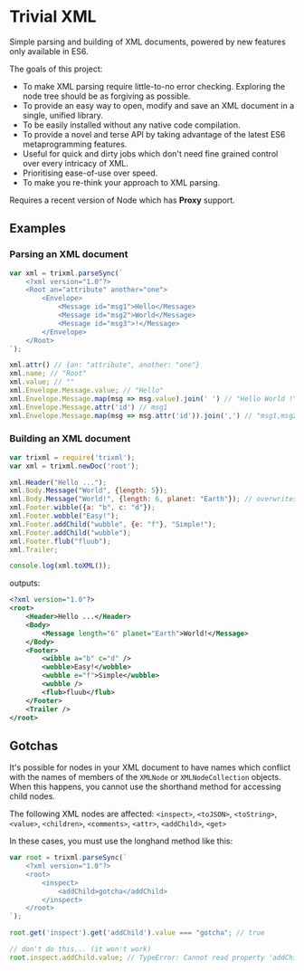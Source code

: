 # Trivial XML

Simple parsing and building of XML documents, powered by new features only available in ES6.

The goals of this project:
* To make XML parsing require little-to-no error checking. Exploring the node tree should be as forgiving as possible.
* To provide an easy way to open, modify and save an XML document in a single, unified library.
* To be easily installed without any native code compilation.
* To provide a novel and terse API by taking advantage of the latest ES6 metaprogramming features.
* Useful for quick and dirty jobs which don't need fine grained control over every intricacy of XML.
* Prioritising ease-of-use over speed.
* To make you re-think your approach to XML parsing.

Requires a recent version of Node which has **Proxy** support.

## Examples
### Parsing an XML document
```js
var xml = trixml.parseSync(`
    <?xml version="1.0"?>
    <Root an="attribute" another="one">
        <Envelope>
            <Message id="msg1">Hello</Message>
            <Message id="msg2">World</Message>
            <Message id="msg3">!</Message>
        </Envelope>
    </Root>
`);

xml.attr() // {an: "attribute", another: "one"}
xml.name; // "Root"
xml.value; // ""
xml.Envelope.Message.value; // "Hello"
xml.Envelope.Message.map(msg => msg.value).join(' ') // "Hello World !"
xml.Envelope.Message.attr('id') // msg1
xml.Envelope.Message.map(msg => msg.attr('id')).join(',') // "msg1,msg2,msg3"
```

### Building an XML document

```js
var trixml = require('trixml');
var xml = trixml.newDoc('root');

xml.Header("Hello ...");
xml.Body.Message("World", {length: 5});
xml.Body.Message("World!", {length: 6, planet: "Earth"}); // overwrites value & merges attributes
xml.Footer.wibble({a: "b", c: "d"});
xml.Footer.wobble("Easy!");
xml.Footer.addChild("wubble", {e: "f"}, "Simple!");
xml.Footer.addChild("wubble");
xml.Footer.flub("fluub");
xml.Trailer;

console.log(xml.toXML());
```
outputs:
```xml
<?xml version="1.0"?>
<root>
    <Header>Hello ...</Header>
    <Body>
        <Message length="6" planet="Earth">World!</Message>
    </Body>
    <Footer>
        <wibble a="b" c="d" />
        <wobble>Easy!</wobble>
        <wubble e="f">Simple</wubble>
        <wubble />
        <flub>fluub</flub>
    </Footer>
    <Trailer />
</root>
```


## Gotchas

It's possible for nodes in your XML document to have names which conflict with the names of members of the ```XMLNode``` or ```XMLNodeCollection``` objects.  When this happens, you cannot use the shorthand method for accessing child nodes.

The following XML nodes are affected:
    ```<inspect>```, ```<toJSON>```, ```<toString>```, ```<value>```, ```<children>```, ```<comments>```, ```<attr>```, ```<addChild>```, ```<get>```

In these cases, you must use the longhand method like this:
```js
var root = trixml.parseSync(`
    <?xml version="1.0"?>
    <root>
        <inspect>
            <addChild>gotcha</addChild>
        </inspect>
    </root>
`);

root.get('inspect').get('addChild').value === "gotcha"; // true

// don't do this... (it won't work)
root.inspect.addChild.value; // TypeError: Cannot read property 'addChild' of null
```
